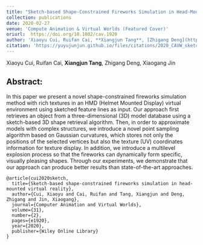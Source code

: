 ```yaml
---
title: "Sketch‐based Shape‐Constrained Fireworks Simulation in Head‐Mounted Virtual Reality"
collection: publications
date: 2020-02-27
venue: 'Compute Animation & Virtual Worlds (Featured Cover)'
oriurl:  https://doi.org/10.1002/cav.1920
author: 'Xiaoyu Cui, Ruifan Cai, **Xiangjun Tang**, [Zhigang Deng](http://graphics.cs.uh.edu/zdeng/), [Xiaogang Jin](http://www.cad.zju.edu.cn/home/jin/)'
citation: 'https://yuyujunjun.github.io/files/citations/2020_CAVW_sketch.txt'
---
```

Xiaoyu Cui, Ruifan Cai, **Xiangjun Tang**, Zhigang Deng, Xiaogang Jin



## Abstract:

In this paper we present a novel shape-constrained fireworks simulation method with rich textures in an HMD (Helmet Mounted Display) virtual environment using sketched feature lines as input. Our approach first retrieves an object from a three-dimensional (3D) model database using a sketch-based 3D shape retrieval algorithm. Then, in order to approximate models with complex structures, we introduce a novel point sampling algorithm based on Gaussian curvatures, which stores not only the positions of the selected vertices but also the texture (UV) coordinates information for texture display. In addition, we introduce a multilevel explosion process so that the fireworks can dynamically form specific, visually pleasing shapes. Through our experiments, we demonstrate that our approach can produce better results than state-of-the-art approaches.

```
@article{cui2020sketch,
  title={Sketch-based shape-constrained fireworks simulation in head-mounted virtual reality},
  author={Cui, Xiaoyu and Cai, Ruifan and Tang, Xiangjun and Deng, Zhigang and Jin, Xiaogang},
  journal={Computer Animation and Virtual Worlds},
  volume={31},
  number={2},
  pages={e1920},
  year={2020},
  publisher={Wiley Online Library}
}
```

